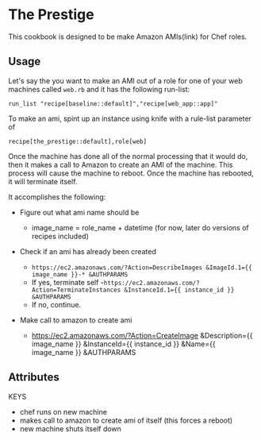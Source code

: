 # The Prestige

This cookbook is designed to be make Amazon AMIs(link) for Chef roles.

## Usage

Let's say the you want to make an AMI out of a role for one of your web machines called `web.rb` and it has the following run-list:

`run_list "recipe[baseline::default]","recipe[web_app::app]"`

To make an ami, spint up an instance using knife with a rule-list parameter of

`recipe[the_prestige::default],role[web]`

Once the machine has done all of the normal processing that it would do, then it makes a call to Amazon to create an AMI of the machine. This process will cause the machine to reboot. Once the machine has rebooted, it will terminate itself.

It accomplishes the following:

- Figure out what ami name should be
    - image_name = role_name + datetime (for now, later do versions of recipes included)

- Check if an ami has already been created
    - `https://ec2.amazonaws.com/?Action=DescribeImages
        &ImageId.1={{ image_name }}-*
        &AUTHPARAMS`
    - If yes, terminate self
        -`https://ec2.amazonaws.com/?Action=TerminateInstances
            &InstanceId.1={{ instance_id }}
            &AUTHPARAMS`
    - If no, continue.

- Make call to amazon to create ami
    - https://ec2.amazonaws.com/?Action=CreateImage
        &Description={{ image_name }}
        &InstanceId={{ instance_id }}
        &Name={{ image_name }}
        &AUTHPARAMS

## Attributes

KEYS


 - chef runs on new machine
 - makes call to amazon to create ami of itself (this forces a reboot)
 - new machine shuts itself down
